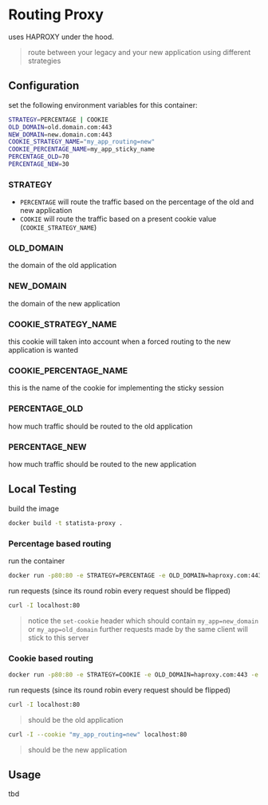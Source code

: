 # Routing Proxy

uses HAPROXY under the hood.

> route between your legacy and your new application using different strategies

## Configuration

set the following environment variables for this container:
    
```bash
STRATEGY=PERCENTAGE | COOKIE
OLD_DOMAIN=old.domain.com:443
NEW_DOMAIN=new.domain.com:443
COOKIE_STRATEGY_NAME="my_app_routing=new"
COOKIE_PERCENTAGE_NAME=my_app_sticky_name
PERCENTAGE_OLD=70
PERCENTAGE_NEW=30 
```

### STRATEGY

- `PERCENTAGE` will route the traffic based on the percentage of the old and new application
- `COOKIE` will route the traffic based on a present cookie value (`COOKIE_STRATEGY_NAME`)

### OLD_DOMAIN
the domain of the old application

### NEW_DOMAIN
the domain of the new application

### COOKIE_STRATEGY_NAME
this cookie will taken into account when a forced routing to the new application is wanted

### COOKIE_PERCENTAGE_NAME
this is the name of the cookie for implementing the sticky session

### PERCENTAGE_OLD
how much traffic should be routed to the old application

### PERCENTAGE_NEW
how much traffic should be routed to the new application


## Local Testing

build the image

```bash
docker build -t statista-proxy .
```

### Percentage based routing
run the container

```bash
docker run -p80:80 -e STRATEGY=PERCENTAGE -e OLD_DOMAIN=haproxy.com:443 -e NEW_DOMAIN=apache.org:443 -e PERCENTAGE_NEW=50 -e PERCENTAGE_OLD=50 -e COOKIE_PERCENTAGE_NAME=my_app statista_proxy
```

run requests (since its round robin every request should be flipped)

```bash
curl -I localhost:80
```

> notice the `set-cookie` header which should contain `my_app=new_domain` or `my_app=old_domain`
further requests made by the same client will stick to this server

### Cookie based routing

```bash
docker run -p80:80 -e STRATEGY=COOKIE -e OLD_DOMAIN=haproxy.com:443 -e NEW_DOMAIN=apache.org:443 -e COOKIE_STRATEGY_NAME="my_app_routing=new" statista_proxy
```

run requests (since its round robin every request should be flipped)

```bash
curl -I localhost:80
```
> should be the old application


```bash
curl -I --cookie "my_app_routing=new" localhost:80
```
> should be the new application


## Usage

tbd